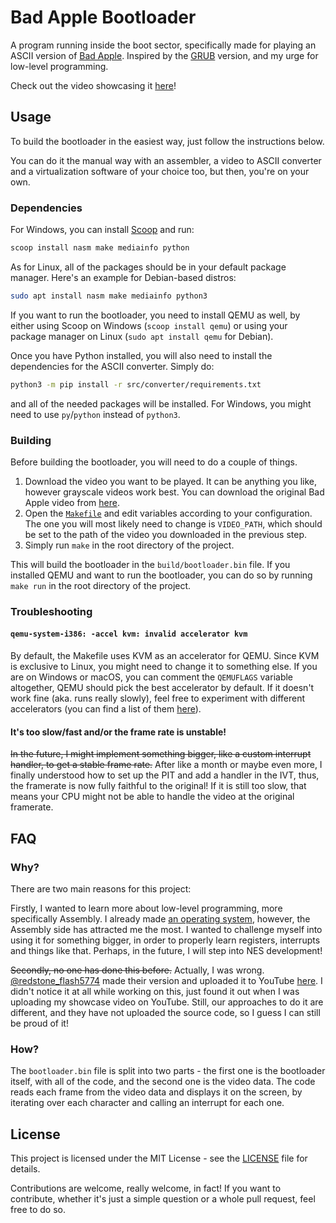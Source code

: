 # Bad Apple Bootloader
A program running inside the boot sector, specifically made for playing an ASCII version of [Bad Apple](https://www.youtube.com/watch?v=UkgK8eUdpAo).
Inspired by the [GRUB](https://github.com/noeamiot/Bad-Apple-on-GRUB) version, and my urge for low-level programming.

Check out the video showcasing it [here](https://www.youtube.com/watch?v=eKCEhFYnbD8)!

## Usage
To build the bootloader in the easiest way, just follow the instructions below.

You can do it the manual way with an assembler, a video to ASCII converter and a virtualization software of your choice too, but then, you're on your own.

### Dependencies
For Windows, you can install [Scoop](https://scoop.sh/) and run:
```powershell
scoop install nasm make mediainfo python
```

As for Linux, all of the packages should be in your default package manager. Here's an example for Debian-based distros:
```bash
sudo apt install nasm make mediainfo python3
```

If you want to run the bootloader, you need to install QEMU as well, by either using Scoop on Windows (`scoop install qemu`) or using your package manager on Linux (`sudo apt install qemu` for Debian).

Once you have Python installed, you will also need to install the dependencies for the ASCII converter. Simply do:
```bash
python3 -m pip install -r src/converter/requirements.txt
```
and all of the needed packages will be installed. For Windows, you might need to use `py`/`python` instead of `python3`.

### Building
Before building the bootloader, you will need to do a couple of things. 

1. Download the video you want to be played. It can be anything you like, however grayscale videos work best. You can download the original Bad Apple video from [here](https://archive.org/details/TouhouBadApple).
2. Open the [`Makefile`](Makefile) and edit variables according to your configuration. The one you will most likely need to change is `VIDEO_PATH`, which should be set to the path of the video you downloaded in the previous step.
3. Simply run `make` in the root directory of the project.

This will build the bootloader in the `build/bootloader.bin` file.
If you installed QEMU and want to run the bootloader, you can do so by running `make run` in the root directory of the project.

### Troubleshooting
#### `qemu-system-i386: -accel kvm: invalid accelerator kvm`
By default, the Makefile uses KVM as an accelerator for QEMU. Since KVM is exclusive to Linux, you might need to change it to something else. If you are on Windows or macOS, you can comment the `QEMUFLAGS` variable altogether, QEMU should pick the best accelerator by default. If it doesn't work fine (aka. runs really slowly), feel free to experiment with different accelerators (you can find a list of them [here](https://www.qemu.org/docs/master/system/introduction.html#virtualisation-accelerators)).

#### It's too slow/fast and/or the frame rate is unstable!
~~In the future, I might implement something bigger, like a custom interrupt handler, to get a stable frame rate.~~ After like a month or maybe even more, I finally understood how to set up the PIT and add a handler in the IVT, thus, the framerate is now fully faithful to the original!
If it is still too slow, that means your CPU might not be able to handle the video at the original framerate.

## FAQ
### Why?
There are two main reasons for this project:

Firstly, I wanted to learn more about low-level programming, more specifically Assembly. I already made [an operating system](https://github.com/bemxio/bemxos), however, the Assembly side has attracted me the most. I wanted to challenge myself into using it for something bigger, in order to properly learn registers, interrupts and things like that. Perhaps, in the future, I will step into NES development!

~~Secondly, no one has done this before.~~
Actually, I was wrong. [@redstone_flash5774](https://www.youtube.com/channel/UCxL3ay5lRA4KvCX56sRIUeA) made their version and uploaded it to YouTube [here](https://www.youtube.com/watch?v=DsJH3SNYqvM). I didn't notice it at all while working on this, just found it out when I was uploading my showcase video on YouTube. Still, our approaches to do it are different, and they have not uploaded the source code, so I guess I can still be proud of it!

### How?
The `bootloader.bin` file is split into two parts - the first one is the bootloader itself, with all of the code, and the second one is the video data. 
The code reads each frame from the video data and displays it on the screen, by iterating over each character and calling an interrupt for each one.

## License
This project is licensed under the MIT License - see the [LICENSE](LICENSE) file for details.

Contributions are welcome, really welcome, in fact! If you want to contribute, whether it's just a simple question or a whole pull request, feel free to do so.
